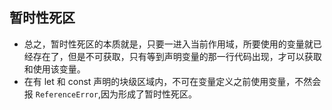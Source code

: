 ## 暂时性死区
- 总之，暂时性死区的本质就是，只要一进入当前作用域，所要使用的变量就已经存在了，但是不可获取，只有等到声明变量的那一行代码出现，才可以获取和使用该变量。
- 在有 let 和 const 声明的块级区域内，不可在变量定义之前使用变量，不然会报 `ReferenceError`,因为形成了暂时性死区。
